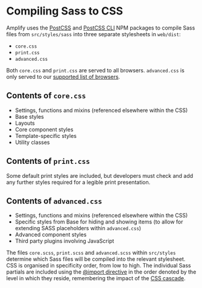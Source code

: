 # Compiling Sass to CSS

Amplify uses the [PostCSS](https://github.com/postcss/postcss) and [PostCSS CLI](https://github.com/postcss/postcss-cli) NPM packages to compile Sass files from `src/styles/sass` into three separate stylesheets in `web/dist`:

* `core.css`
* `print.css`
* `advanced.css`

Both `core.css` and `print.css` are served to all browsers. `advanced.css` is only served to our [supported list of browsers](browser-support.md).

## Contents of `core.css`

* Settings, functions and mixins (referenced elsewhere within the CSS)
* Base styles
* Layouts
* Core component styles
* Template-specific styles
* Utility classes

## Contents of `print.css`

Some default print styles are included, but developers must check and add any further styles required for a legible print presentation.

## Contents of `advanced.css`

* Settings, functions and mixins (referenced elsewhere within the CSS)
* Specific styles from Base for hiding and showing items (to allow for extending SASS placeholders within `advanced.css`)
* Advanced component styles
* Third party plugins involving JavaScript

The files `core.scss`, `print.scss` and `advanced.scss` within `src/styles` determine which Sass files will be compiled into the relevant stylesheet. CSS is organised in specificity order, from low to high. The individual Sass partials are included using the [@import directive](https://sass-lang.com/documentation/at-rules/import#partials) in the order denoted by the level in which they reside, remembering the impact of the [CSS cascade](https://wattenberger.com/blog/css-cascade).